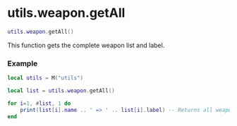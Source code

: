 # utils.weapon.getAll

```lua
utils.weapon.getAll()
```
This function gets the complete weapon list and label.

### Example
```lua
local utils = M("utils")

local list = utils.weapon.getAll()

for i=1, #list, 1 do
    print(list[i].name .. ' => ' .. list[i].label) -- Returns all weapons
end
```

